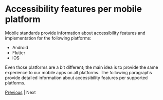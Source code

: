 # Accessibility features per mobile platform

Mobile standards provide information about accessibility features and implementation for the following platforms:

* Android
* Flutter
* iOS

Even those platforms are a bit different; the main idea is to provide the same experience to our mobile apps on all platforms. The following paragraphs provide detailed information about accessibility features per supported platforms.

[Previous](../Introduction/Introduction.md) | Next

